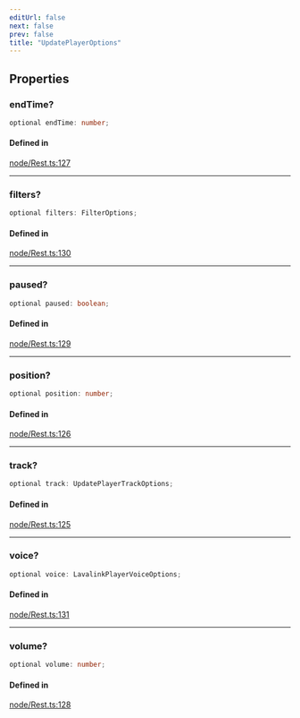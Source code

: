 ```yaml
---
editUrl: false
next: false
prev: false
title: "UpdatePlayerOptions"
---
```


## Properties

<a id="endtime" name="endtime"></a>

### endTime?

```ts
optional endTime: number;
```

#### Defined in

[node/Rest.ts:127](https://github.com/shipgirlproject/shoukaku/blob/428f92c432a1875d1770e54c312147a1f47a448d/src/node/Rest.ts#L127)

***

<a id="filters" name="filters"></a>

### filters?

```ts
optional filters: FilterOptions;
```

#### Defined in

[node/Rest.ts:130](https://github.com/shipgirlproject/shoukaku/blob/428f92c432a1875d1770e54c312147a1f47a448d/src/node/Rest.ts#L130)

***

<a id="paused" name="paused"></a>

### paused?

```ts
optional paused: boolean;
```

#### Defined in

[node/Rest.ts:129](https://github.com/shipgirlproject/shoukaku/blob/428f92c432a1875d1770e54c312147a1f47a448d/src/node/Rest.ts#L129)

***

<a id="position" name="position"></a>

### position?

```ts
optional position: number;
```

#### Defined in

[node/Rest.ts:126](https://github.com/shipgirlproject/shoukaku/blob/428f92c432a1875d1770e54c312147a1f47a448d/src/node/Rest.ts#L126)

***

<a id="track" name="track"></a>

### track?

```ts
optional track: UpdatePlayerTrackOptions;
```

#### Defined in

[node/Rest.ts:125](https://github.com/shipgirlproject/shoukaku/blob/428f92c432a1875d1770e54c312147a1f47a448d/src/node/Rest.ts#L125)

***

<a id="voice" name="voice"></a>

### voice?

```ts
optional voice: LavalinkPlayerVoiceOptions;
```

#### Defined in

[node/Rest.ts:131](https://github.com/shipgirlproject/shoukaku/blob/428f92c432a1875d1770e54c312147a1f47a448d/src/node/Rest.ts#L131)

***

<a id="volume" name="volume"></a>

### volume?

```ts
optional volume: number;
```

#### Defined in

[node/Rest.ts:128](https://github.com/shipgirlproject/shoukaku/blob/428f92c432a1875d1770e54c312147a1f47a448d/src/node/Rest.ts#L128)
